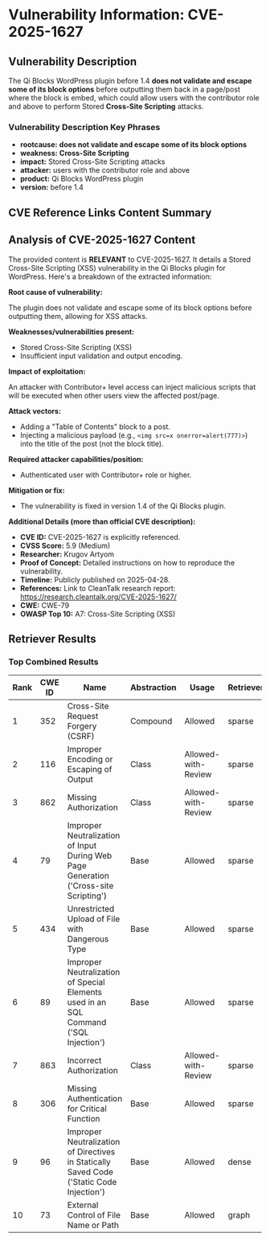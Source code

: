 # Vulnerability Information: CVE-2025-1627

## Vulnerability Description
The Qi Blocks WordPress plugin before 1.4 **does not validate and escape some of its block options** before outputting them back in a page/post where the block is embed, which could allow users with the contributor role and above to perform Stored **Cross-Site Scripting** attacks.

### Vulnerability Description Key Phrases
- **rootcause:** **does not validate and escape some of its block options**
- **weakness:** **Cross-Site Scripting**
- **impact:** Stored Cross-Site Scripting attacks
- **attacker:** users with the contributor role and above
- **product:** Qi Blocks WordPress plugin
- **version:** before 1.4

## CVE Reference Links Content Summary
## Analysis of CVE-2025-1627 Content

The provided content is **RELEVANT** to CVE-2025-1627. It details a Stored Cross-Site Scripting (XSS) vulnerability in the Qi Blocks plugin for WordPress. Here's a breakdown of the extracted information:

**Root cause of vulnerability:**

The plugin does not validate and escape some of its block options before outputting them, allowing for XSS attacks.

**Weaknesses/vulnerabilities present:**

*   Stored Cross-Site Scripting (XSS)
*   Insufficient input validation and output encoding.

**Impact of exploitation:**

An attacker with Contributor+ level access can inject malicious scripts that will be executed when other users view the affected post/page.

**Attack vectors:**

*   Adding a "Table of Contents" block to a post.
*   Injecting a malicious payload (e.g., `<img src=x onerror=alert(777)>`) into the title of the post (not the block title).

**Required attacker capabilities/position:**

*   Authenticated user with Contributor+ role or higher.

**Mitigation or fix:**

*   The vulnerability is fixed in version 1.4 of the Qi Blocks plugin.

**Additional Details (more than official CVE description):**

*   **CVE ID:** CVE-2025-1627 is explicitly referenced.
*   **CVSS Score:** 5.9 (Medium)
*   **Researcher:** Krugov Artyom
*   **Proof of Concept:** Detailed instructions on how to reproduce the vulnerability.
*   **Timeline:** Publicly published on 2025-04-28.
*   **References:** Link to CleanTalk research report: <https://research.cleantalk.org/CVE-2025-1627/>
*   **CWE:** CWE-79
*   **OWASP Top 10:** A7: Cross-Site Scripting (XSS)

## Retriever Results

### Top Combined Results

| Rank | CWE ID | Name | Abstraction | Usage  | Retrievers | Individual Scores |
|------|--------|------|-------------|-------|------------|-------------------|
| 1 | 352 | Cross-Site Request Forgery (CSRF) | Compound | Allowed | sparse | 0.434 |
| 2 | 116 | Improper Encoding or Escaping of Output | Class | Allowed-with-Review | sparse | 0.330 |
| 3 | 862 | Missing Authorization | Class | Allowed-with-Review | sparse | 0.329 |
| 4 | 79 | Improper Neutralization of Input During Web Page Generation ('Cross-site Scripting') | Base | Allowed | sparse | 0.324 |
| 5 | 434 | Unrestricted Upload of File with Dangerous Type | Base | Allowed | sparse | 0.304 |
| 6 | 89 | Improper Neutralization of Special Elements used in an SQL Command ('SQL Injection') | Base | Allowed | sparse | 0.291 |
| 7 | 863 | Incorrect Authorization | Class | Allowed-with-Review | sparse | 0.291 |
| 8 | 306 | Missing Authentication for Critical Function | Base | Allowed | sparse | 0.266 |
| 9 | 96 | Improper Neutralization of Directives in Statically Saved Code ('Static Code Injection') | Base | Allowed | dense | 0.496 |
| 10 | 73 | External Control of File Name or Path | Base | Allowed | graph | 0.002 |

